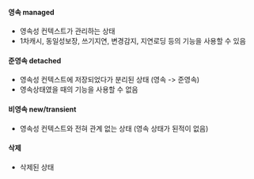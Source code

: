 #### 영속 managed
- 영속성 컨텍스트가 관리하는 상태
- 1차캐시, 동일성보장, 쓰기지연, 변경감지, 지연로딩 등의 기능을 사용할 수 있음

#### 준영속 detached
- 영속성 컨텍스트에 저장되었다가 분리된 상태 (영속 -> 준영속)
- 영속상태였을 때의 기능을 사용할 수 없음

#### 비영속 new/transient
- 영속성 컨텍스트와 전혀 관계 없는 상태 (영속 상태가 된적이 없음)

#### 삭제
- 삭제된 상태